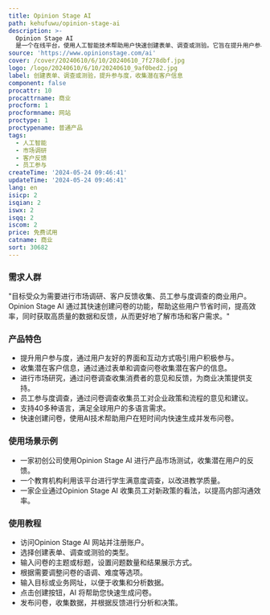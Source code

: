 ```yaml
---
title: Opinion Stage AI
path: kehufuwu/opinion-stage-ai
description: >-
  Opinion Stage AI
  是一个在线平台，使用人工智能技术帮助用户快速创建表单、调查或测验。它旨在提升用户参与度，收集潜在客户信息，进行市场研究和员工参与度调查。该平台支持40多种语言，能够在短时间内创建问卷并获取反馈，是商业用户进行市场调研和客户反馈收集的有力工具。
source: 'https://www.opinionstage.com/ai'
cover: /cover/20240610/6/10/20240610_7f278dbf.jpg
logo: /logo/20240610/6/10/20240610_9af0bed2.jpg
label: 创建表单、调查或测验，提升参与度，收集潜在客户信息
component: false
procattr: 10
procattrname: 商业
procform: 1
procformname: 网站
proctype: 1
proctypename: 普通产品
tags:
  - 人工智能
  - 市场调研
  - 客户反馈
  - 员工参与
createTime: '2024-05-24 09:46:41'
updateTime: '2024-05-24 09:46:41'
lang: en
isicp: 2
isqian: 2
iswx: 2
isqq: 2
iscom: 2
price: 免费试用
catname: 商业
sort: 30682
---
```




### 需求人群
"目标受众为需要进行市场调研、客户反馈收集、员工参与度调查的商业用户。Opinion Stage AI 通过其快速创建问卷的功能，帮助这些用户节省时间，提高效率，同时获取高质量的数据和反馈，从而更好地了解市场和客户需求。"

### 产品特色
* 提升用户参与度，通过用户友好的界面和互动方式吸引用户积极参与。
* 收集潜在客户信息，通过通过表单和调查问卷收集潜在客户的信息。
* 进行市场研究，通过问卷调查收集消费者的意见和反馈，为商业决策提供支持。
* 员工参与度调查，通过问卷调查收集员工对企业政策和流程的意见和建议。
* 支持40多种语言，满足全球用户的多语言需求。
* 快速创建问卷，使用AI技术帮助用户在短时间内快速生成并发布问卷。

### 使用场景示例
* 一家初创公司使用Opinion Stage AI 进行产品市场测试，收集潜在用户的反馈。
* 一个教育机构利用该平台进行学生满意度调查，以改进教学质量。
* 一家企业通过Opinion Stage AI 收集员工对新政策的看法，以提高内部沟通效率。

### 使用教程
* 访问Opinion Stage AI 网站并注册账户。
* 选择创建表单、调查或测验的类型。
* 输入问卷的主题或标题，设置问题数量和结果展示方式。
* 根据需要调整问卷的语调、难度等选项。
* 输入目标或业务网址，以便于收集和分析数据。
* 点击创建按钮，AI 将帮助您快速生成问卷。
* 发布问卷，收集数据，并根据反馈进行分析和决策。

  
